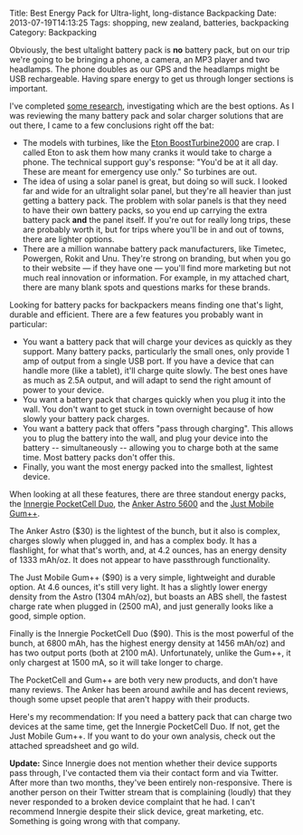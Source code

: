 Title: Best Energy Pack for Ultra-light, long-distance Backpacking
Date: 2013-07-19T14:13:25
Tags: shopping, new zealand, batteries, backpacking
Category: Backpacking


Obviously, the best ultalight battery pack is **no** battery pack, 
but on our trip we're going to be bringing a phone, a camera, 
an MP3 player and two headlamps. The phone doubles as our GPS and the 
headlamps might be USB rechargeable. Having spare energy to get us through 
longer sections is important.

I've completed [some research][research], investigating which are the best 
options. As I
was reviewing the many battery pack and solar charger solutions that are 
out there, I came to a few conclusions right off the bat:

 - The models with turbines, like the [Eton BoostTurbine2000][1] are crap. I
  called Eton to ask them how many cranks it would take to charge a phone. The technical support guy's response: "You'd be at it all day. These are meant for emergency use only." So turbines are out.
 - The idea of using a solar panel is great, but doing so will suck. I 
 looked far and wide for an ultralight solar panel, but they're all heavier than just getting a battery pack. The problem with solar panels is that they need to have their own battery packs, so you end up carrying the extra battery pack **and** the panel itself. If you're out for really long trips, these are probably worth it, but for trips where you'll be in and out of towns, there are lighter options.
 - There are a million wannabe battery pack manufacturers, like Timetec, 
 Powergen, Rokit and Unu. They're strong on branding, but when you go to their 
 website &mdash; if they have one &mdash; you'll find more marketing but not
  much real innovation or information. For example, in my attached chart, 
  there are many blank spots and questions marks for these brands. 

Looking for battery packs for backpackers means finding one that's light, 
durable and efficient. There are a few features you probably want in particular: 

 - You want a battery pack that will charge your devices as quickly as they
  support. Many battery packs, particularly the small ones, 
  only provide 1 amp of output from a single USB port. If you have a device
   that can handle more (like a tablet), it'll charge quite slowly. The 
   best ones have as much as 2.5A output, and will adapt to send the right 
   amount of power to your device.
 - You want a battery pack that charges quickly when you plug it into the 
 wall. You don't want to get stuck in town overnight because of how slowly 
 your battery pack charges. 
 - You want a battery pack that offers "pass through charging". This allows
  you to plug the battery into the wall, and plug your device into the 
  battery -- simultaneously -- allowing you to charge both at the same time. Most battery packs don't offer this. 
 - Finally, you want the most energy packed into the smallest, lightest device. 

When looking at all these features, there are three standout energy packs, 
the [Innergie PocketCell Duo][innergie], the [Anker Astro 5600][anker] and 
the [Just Mobile Gum++][just]. 

The Anker Astro ($30) is the lightest of the bunch, but it also is complex,
charges slowly when plugged in, and has a complex body. It has a 
flashlight, for what that's worth, and, at 4.2 ounces, 
has an energy density of 1333 mAh/oz. It does not appear to have 
passthrough functionality. 

The Just Mobile Gum++ ($90) is a very simple, lightweight and durable 
option. At 4.6 ounces, it's still very light. It has a slightly lower 
energy density from the Astro (1304 mAh/oz), but boasts an ABS shell, 
the fastest charge rate when plugged in (2500 mA), and just generally looks
like a good, simple option.

Finally is the Innergie PocketCell Duo ($90). This is the most powerful of 
the bunch, at 6800 mAh, has the highest energy density at 1456 mAh/oz) and 
has two output ports (both at 2100 mA). Unfortunately, unlike the Gum++, 
it only chargest at 1500 mA, so it will take longer to charge. 

The PocketCell and Gum++ are both very new products, 
and don't have many reviews. The Anker has been around awhile and has 
decent reviews, though some upset people that aren't happy with their products. 

Here's my recommendation: If you need a battery pack that can charge two 
devices at the same time, get the Innergie PocketCell Duo. If not, 
get the Just Mobile Gum++. If you want to do your own analysis, 
check out the attached spreadsheet and go wild.

**Update:** Since Innergie does not mention whether their device supports 
pass through, I've contacted them via their contact form and via Twitter. 
After more than two months, they've been entirely non-responsive. There is 
another person on their Twitter stream that is complaining (loudly) that 
they never responded to a broken device complaint that he had. I can't 
recommend Innergie despite their slick device, great marketing, 
etc. Something is going wrong with that company.

[1]: http://www.shopetoncorp.com/detail/ETO+NBOTU2000+RED
[innergie]: http://www.myinnergie.com/productdetail.php?productid=237&languageid=1
[anker]: http://www.ianker.com/anker-astro-external-battery-backup-charger/product/79UN53V1-B8P56A
[just]: http://usa.just-mobile.com/all/gum-doubleplus.html
[research]: {filename}/archive/battery-research.xlsx
